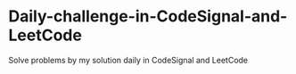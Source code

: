 # Daily-challenge-in-CodeSignal-and-LeetCode
Solve problems by my solution daily in CodeSignal and LeetCode

